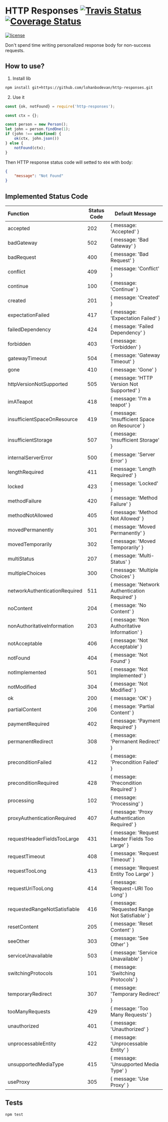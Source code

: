 # HTTP Responses <a href="https://travis-ci.org/lohanbodevan/http-responses"><img alt="Travis Status" src="https://travis-ci.org/lohanbodevan/http-responses.svg?branch=master"></a> [![Coverage Status](https://coveralls.io/repos/github/lohanbodevan/http-responses/badge.svg)](https://coveralls.io/github/lohanbodevan/http-responses)
[![license](https://img.shields.io/github/license/mashape/apistatus.svg?maxAge=2592000)](https://github.com/greatjapa/http-responses/blob/master/LICENSE)


Don't spend time writing personalized response body for non-success requests.

## How to use?
1. Install lib
```bash
npm install git+https://github.com/lohanbodevan/http-responses.git
```

2. Use it
```javascript
const {ok, notFound} = require('http-responses');

const ctx = {};

const person = new Person();
let john = person.findOne(1);
if (john !== undefined) {
    ok(ctx, john.json())
} else {
    notFound(ctx);
}
```

Then HTTP response status code will setted to `404` with body:
```json
{
    "message": "Not Found"
}
```

## Implemented Status Code
| Function | Status Code | Default Message |
|:---------|------------|--------------|
| accepted | 202 | { message: 'Accepted' } |
| badGateway | 502 | { message: 'Bad Gateway' } |
| badRequest | 400 | { message: 'Bad Request' } |
| conflict | 409 | { message: 'Conflict' } |
| continue | 100 | { message: 'Continue' } |
| created | 201 | { message: 'Created' } |
| expectationFailed | 417 | { message: 'Expectation Failed' } |
| failedDependency | 424 | { message: 'Failed Dependency' } |
| forbidden | 403 | { message: 'Forbidden' } |
| gatewayTimeout | 504 | { message: 'Gateway Timeout' } |
| gone | 410 | { message: 'Gone' } |
| httpVersionNotSupported | 505 | { message: 'HTTP Version Not Supported' } |
| imATeapot | 418 | { message: 'I\'m a teapot' } |
| insufficientSpaceOnResource | 419 | { message: 'Insufficient Space on Resource' } |
| insufficientStorage | 507 | { message: 'Insufficient Storage' } |
| internalServerError | 500 | { message: 'Server Error' } |
| lengthRequired | 411 | { message: 'Length Required' } |
| locked | 423 | { message: 'Locked' } |
| methodFailure | 420 | { message: 'Method Failure' } |
| methodNotAllowed | 405 | { message: 'Method Not Allowed' } |
| movedPermanently | 301 | { message: 'Moved Permanently' } |
| movedTemporarily | 302 | { message: 'Moved Temporarily' } |
| multiStatus | 207 | { message: 'Multi-Status' } |
| multipleChoices | 300 | { message: 'Multiple Choices' } |
| networkAuthenticationRequired | 511 | { message: 'Network Authentication Required' } |
| noContent | 204 | { message: 'No Content' } |
| nonAuthoritativeInformation | 203 | { message: 'Non Authoritative Information' } |
| notAcceptable | 406 | { message: 'Not Acceptable' } |
| notFound | 404 | { message: 'Not Found' } |
| notImplemented | 501 | { message: 'Not Implemented' } |
| notModified | 304 | { message: 'Not Modified' } |
| ok | 200 | { message: 'OK' } |
| partialContent | 206 | { message: 'Partial Content' } |
| paymentRequired | 402 | { message: 'Payment Required' } |
| permanentRedirect | 308 | { message: 'Permanent Redirect' } |
| preconditionFailed | 412 | { message: 'Precondition Failed' } |
| preconditionRequired | 428 | { message: 'Precondition Required' } |
| processing | 102 | { message: 'Processing' } |
| proxyAuthenticationRequired | 407 | { message: 'Proxy Authentication Required' } |
| requestHeaderFieldsTooLarge | 431 | { message: 'Request Header Fields Too Large' } |
| requestTimeout | 408 | { message: 'Request Timeout' } |
| requestTooLong | 413 | { message: 'Request Entity Too Large' } |
| requestUriTooLong | 414 | { message: 'Request-URI Too Long' } |
| requestedRangeNotSatisfiable | 416 | { message: 'Requested Range Not Satisfiable' } |
| resetContent | 205 | { message: 'Reset Content' } |
| seeOther | 303 | { message: 'See Other' } |
| serviceUnavailable | 503 | { message: 'Service Unavailable' } |
| switchingProtocols | 101 | { message: 'Switching Protocols' } |
| temporaryRedirect | 307 | { message: 'Temporary Redirect' } |
| tooManyRequests | 429 | { message: 'Too Many Requests' } |
| unauthorized | 401 | { message: 'Unauthorized' } |
| unprocessableEntity | 422 | { message: 'Unprocessable Entity' } |
| unsupportedMediaType | 415 | { message: 'Unsupported Media Type' } |
| useProxy | 305 | { message: 'Use Proxy' } |

## Tests
```bash
npm test
```
